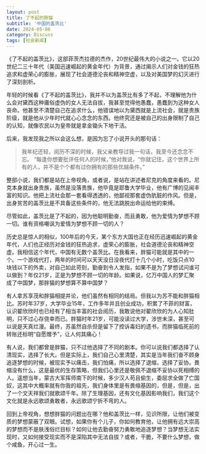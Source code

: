 ```yaml
---
layout: post
title: 了不起的胖猫
subtitle: '中国的盖茨比'
date: 2024-05-06
category: Discuss
tags: [社会新闻]
---
```

《了不起的盖茨比》，这部菲茨杰拉德的杰作，20世纪最伟大的小说之一。它以20世纪二三十年代（美国迅速崛起的黄金年代）为背景，通过揭示人们对金钱的狂热追求和虚荣心的膨胀，展现了社会道德沦丧和精神空虚，以及对美国梦的幻灭进行了深刻剖析。

年轻的时候看《了不起的盖茨比》，我并不以为盖茨比有多了不起，不理解他为什么会对黛西这种庸俗虚伪的女人无法自拔，我甚至觉得他愚蠢，愚蠢到为这种女人丧命。他甚至不清楚自己在追求什么，他错误地以为黛西就是上流社会，就是贵族阶级，就是他从少年时代就心心念念的东西。他终究还是被自己的出身限制了自己的认知，就像农民以为皇帝就是拿金锄头下地干活。

后来，我发现我之所以会这么想，是因为忘了小说开头的那句话：
> 我年纪还轻，阅历不深的时候，我父亲教导过我一句话，我至今还念念不忘。 “每逢你想要批评任何人的时候，”他对我说，“你就记住，这个世界上所有的人，并不是个个都有过你拥有的那些优越条件。”

整部小说，我们都是站在上帝视角，或者说，是站在讲述者尼克的角度来看的。尼克本身就出身贵族，虽然是没落贵族，他毕竟是耶鲁大学毕业，他有广博的见闻丰富的知识。他把上流社会那一套看得透透的，他鄙视那套虚伪肮脏的作风。但是，出身贫苦的盖茨比是不具备这些条件的，他无法跳脱出命运给他的束缚。

尽管如此，盖茨比是了不起的，因为他聪明勤奋，而且勇敢，他为爱情为梦想不顾一切。谁有资格嘲讽为爱情为梦想不顾一切的人？

历史总是惊人的相似，100年后的今天，某个东方大国也正在经历迅速崛起的黄金年代，人们也正经历对金钱的狂热追求，虚荣心的膨胀，社会道德沦丧和精神空虚。我相信这个年代，中国有无数个盖茨比。在我看来，胖猫可能就是其中的一个。一个游戏代打，两年的时间可以天天没日没夜代打十几个小时，吃饭只点10块钱以下的外卖，对自己如此苛刻，勤奋到令人发指，如果不是为了梦想试问谁可以做到？年仅21岁，正是为梦想不顾一切的年龄。如果说，亿万中国人的梦汇聚成了中国梦，那胖猫的梦想算不算中国梦？

有人拿苏享茂和胖猫相提并论，他们虽然有相同的结局。但我以为苏不能和胖猫相比。苏时年37岁，大学毕业15年，工作多年并且创业成功，积累了不菲的财富，认识翟欣欣时也已经有了相当丰富的社会阅历，我敢说他对翟欣欣的为人心知肚明，只不过心存侥幸而已。胖猫时年21岁，可能没读过大学，涉世未深，甚至可以说是天真烂漫。最终，苏虽然自杀但是留下了控诉毒妇的遗书，而胖猫临死前的转账还标明“自愿赠予”，让人何其痛心！

有人说，我们都曾是胖猫，只不过他选择了不同的剧本。你可以说我们都选择了认清现实，选择了长大。但是实际上，我们自己心里清楚，其实是当年我们奋不顾身追逐梦想的时候，被现实予以痛击，我们怕痛，所以选择了退缩，选择了妥协。畏缩没有什么，这是最优的生存策略，但我们心里还是敬佩不退缩不妥协以死相搏的人。遥想当年，蒙古大军挥师南下的时候，多少汉人苟且偷生，委屈求全做了亡国奴，这其中大概率就有你我的祖先，我们身体里是有畏缩基因的，但是，但是，出了一个文天祥我们就歌颂千年。除了生理基因，还有文化基因影响我们，我们这个文化就是永远歌颂勇敢者，永远歌颂宁折不弯的人。

回到上帝视角，想想胖猫的问题出在哪？他和盖茨比一样，见识所限，让他们被变质的梦想蒙蔽了双眼。试想，如果你有个儿子，你如何教育他，让他拥有远大崇高的梦想而不是肤浅俗烂目标？如何让他去勤奋努力勇敢地追逐梦想？当梦想无法实现时，又如何接受现实而不是深陷其中无法自拔？或者，干脆，不要什么梦想，做个咸鱼，开心过一生。
